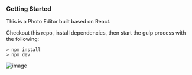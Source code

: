 ### Getting Started
This is a Photo Editor built based on React.

Checkout this repo, install dependencies, then start the gulp process with the following:
```
> npm install
> npm dev
```
![image](https://github.com/johnnyhsu1106/react-photo-editor/assets/18588513/ed0b1e9d-0adf-4f30-ac14-aa5ca64f2f53)
